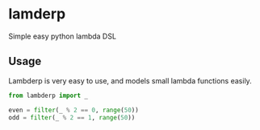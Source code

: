 lamderp
=======

Simple easy python lambda DSL

Usage
-----
Lambderp is very easy to use, and models small lambda functions easily.
```Python
from lambderp import _

even = filter(_ % 2 == 0, range(50))
odd = filter(_ % 2 == 1, range(50))
```
